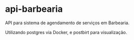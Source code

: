 # api-barbearia
API para sistema de agendamento de serviços em Barbearia.

Utilizando postgres via Docker, e postbirt para visualização.
